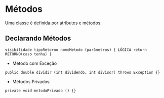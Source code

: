 # Métodos

Uma classe é definida por atributos e métodos.

## Declarando Métodos

``
visibilidade tipoRetorno nomeMetodo (parâmetros) {
    LÓGICA
    return RETORNO(caso tenha)
}
``

- Método com Exceção

``public double dividir (int dividendo, int divisor) throws Exception {}``

- Métodos Privados

``private void metodoPrivado () {}``
